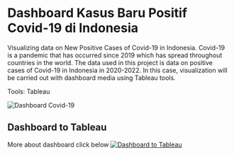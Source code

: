 # **Dashboard Kasus Baru Positif Covid-19 di Indonesia**

Visualizing data on New Positive Cases of Covid-19 in Indonesia. Covid-19 is a pandemic that has occurred since 2019 which has spread throughout countries in the world. The data used in this project is data on positive cases of Covid-19 in Indonesia in 2020-2022. In this case, visualization will be carried out with dashboard media using Tableau tools.

Tools: Tableau

![Dashboard Covid-19](http:https://i.ibb.co/R68HMq3/Dashboard-Covid-19.png "Dashboard Covid-19 di Indonesia")

## Dashboard to Tableau
More about dashboard click below
[![Dashboard to Tableau](https://public.tableau.com/app/assets/tableau-public-logo-rgb.07774149.svg)](https://public.tableau.com/app/profile/m.dwi.pratama4211/viz/DashboardKasusBaruPositifCovid-19diIndonesia/Dashboard2)
